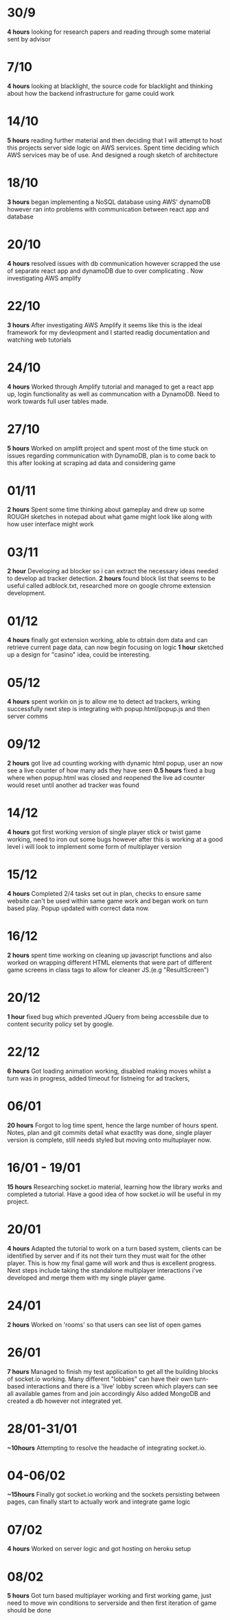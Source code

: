 # 30/9 
**4 hours**  looking for research papers and reading through some material sent by advisor

# 7/10
**4 hours** looking at blacklight, the source code for blacklight and thinking about how the backend infrastructure for game could work

# 14/10
**5 hours** reading further material and then deciding that I will attempt to host this projects server side logic on AWS services. Spent time deciding which AWS services may be of use. And designed a rough sketch of architecture

# 18/10
**3 hours** began implementing a NoSQL database using AWS' dynamoDB however ran into problems with communication between react app and database

# 20/10
**4 hours** resolved issues with db communication however scrapped the use of separate react app and dynamoDB due to over complicating . Now investigating AWS amplify

# 22/10 
**3 hours** After investigating AWS Amplify it seems like this is the ideal framework for my devleopment and I started readig documentation and watching web tutorials

# 24/10
**4 hours** Worked through Amplify tutorial and managed to get a react app up, login functionality as well as communcation with a DynamoDB. Need to work towards full user tables made.

# 27/10
**5 hours** Worked on amplift project and spent most of the time stuck on issues regarding communication with DynamoDB, plan is to come back to this after looking at scraping ad data and considering game 

# 01/11
**2 hours** Spent some time thinking about gameplay and drew up some ROUGH sketches in notepad about what game might look like along with how user interface might work

# 03/11
**2 hour** Developing ad blocker so i can extract the necessary ideas needed to develop ad tracker detection.
**2 hours** found block list that seems to be useful called adblock.txt, researched more on google chrome extension development.


# 01/12
**4 hours** finally got extension working, able to obtain dom data and can retrieve current page data, can now begin focusing on logic
**1 hour** sketched up a design for "casino" idea, could be interesting.

# 05/12
**4 hours** spent workin on js to allow me to detect ad trackers, wrking successfully next step is integrating with popup.html/popup.js and then server comms

# 09/12

**2 hours** got live ad counting working with dynamic html popup, user an now see a live counter of how many ads they have seen
**0.5 hours** fixed a bug where when popup.html was closed and reopened the live ad counter would reset until another ad tracker was found

# 14/12
**4 hours** got first working version of single player stick or twist game working, need to iron out some bugs however after this is working at a good level i will look to implement some form of multiplayer version

# 15/12
**4 hours**
Completed 2/4 tasks set out in plan, checks to ensure same website can't be used within same game work and began work on turn based play. Popup updated with correct data now.

# 16/12
**2 hours** spent time working on cleaning up javascript functions and also worked on wrapping different HTML elements that were part of different game screens in class tags to allow for cleaner JS.(e.g "ResultScreen")

# 20/12
**1 hour** fixed bug which prevented JQuery from being accessbile due to content security policy set by google.

# 22/12
**6 hours** Got loading animation working, disabled making moves whilst a turn was in progress, added timeout for listneing for ad trackers, 

# 06/01
**20 hours** Forgot to log time spent, hence the large number of hours spent. Notes, plan and git commits detail what exactlty was done, single player version is complete, still needs styled but moving onto multuplayer now.

# 16/01 - 19/01
**15 hours** Researching socket.io material, learning how the library works and completed a tutorial. Have a good idea of how socket.io will be useful in my project.

# 20/01
**4 hours** Adapted the tutorial to work on a turn based system, clients can be identified by server and if its not their turn they must wait for the other player. This is how my final game will work and thus is excellent progress. Next steps include taking the standalone multiplayer interactions i've developed and merge them with my single player game.

# 24/01
**2 hours** Worked on 'rooms' so that users can see list of open games

# 26/01
**7 hours** Managed to finish my test application to get all the building blocks of socket.io working. Many different "lobbies" can have their own turn-based interactions and there is a 'live' lobby screen which players can see all available games from and join accordingly
Also added MongoDB and created a db however not integrated yet.

# 28/01-31/01
**~10hours** Attempting to resolve the headache of integrating socket.io.

# 04-06/02 
**~15hours** Finally got socket.io working and the sockets persisting between pages, can finally start to actually work and integrate game logic

# 07/02
**4 hours** Worked on server logic and got hosting on heroku setup

# 08/02
**5 hours** Got turn based multiplayer working and first working game, just need to move win conditions to serverside and then first iteration of game should be done

